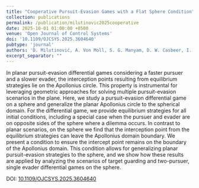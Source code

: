 ```yaml
---
title: "Cooperative Pursuit-Evasion Games with a Flat Sphere Condition"
collection: publications
permalink: /publication/milutinovic2025cooperative
date: 2025-10-01 01:00:00 +0500
venue: 'Open Journal of Control Systems'
doi: '10.1109/OJCSYS.2025.3604640'
pubtype: 'journal'
authors: 'D. Milutinović, A. Von Moll, S. G. Manyam, D. W. Casbeer, I. E. Weintraub, M. Pachter'
excerpt_separator: ""
---
```

In planar pursuit-evasion differential games considering a faster pursuer and a slower evader, the interception points resulting from equilibrium strategies lie on the Apollonius circle. This property is instrumental for leveraging geometric approaches for solving multiple pursuit-evasion scenarios in the plane. Here, we study a pursuit-evasion differential game on a sphere and generalize the planar Apollonius circle to the spherical domain. For the differential game, we provide equilibrium strategies for all initial conditions, including a special case when the pursuer and evader are on opposite sides of the sphere where a dilemma occurs. In contrast to planar scenarios, on the sphere we find that the interception point from the equilibrium strategies can leave the Apollonius domain boundary. We present a condition to ensure the intercept point remains on the boundary of the Apollonius domain. This condition allows for generalizing planar pursuit-evasion strategies to the sphere, and we show how these results are applied by analyzing the scenarios of target guarding and two-pursuer, single evader differential games on the sphere.


DOI: [10.1109/OJCSYS.2025.3604640](https://doi.org/10.1109/OJCSYS.2025.3604640)